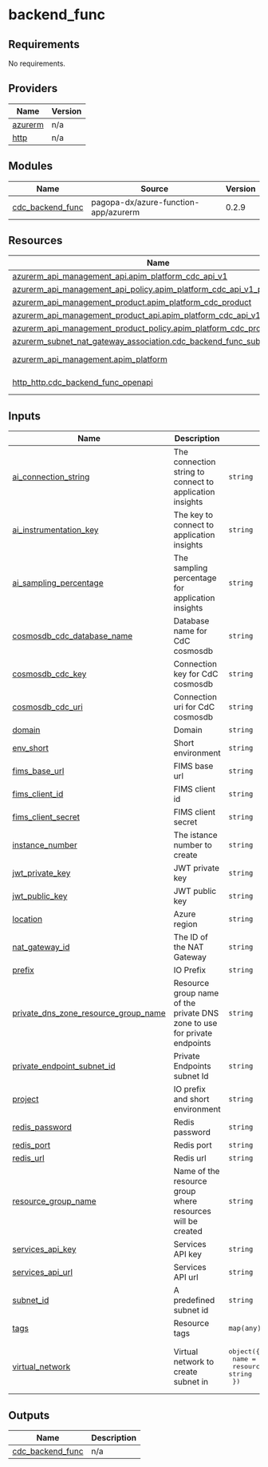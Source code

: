 # backend_func

<!-- BEGIN_TF_DOCS -->
## Requirements

No requirements.

## Providers

| Name | Version |
|------|---------|
| <a name="provider_azurerm"></a> [azurerm](#provider\_azurerm) | n/a |
| <a name="provider_http"></a> [http](#provider\_http) | n/a |

## Modules

| Name | Source | Version |
|------|--------|---------|
| <a name="module_cdc_backend_func"></a> [cdc\_backend\_func](#module\_cdc\_backend\_func) | pagopa-dx/azure-function-app/azurerm | 0.2.9 |

## Resources

| Name | Type |
|------|------|
| [azurerm_api_management_api.apim_platform_cdc_api_v1](https://registry.terraform.io/providers/hashicorp/azurerm/latest/docs/resources/api_management_api) | resource |
| [azurerm_api_management_api_policy.apim_platform_cdc_api_v1_policy](https://registry.terraform.io/providers/hashicorp/azurerm/latest/docs/resources/api_management_api_policy) | resource |
| [azurerm_api_management_product.apim_platform_cdc_product](https://registry.terraform.io/providers/hashicorp/azurerm/latest/docs/resources/api_management_product) | resource |
| [azurerm_api_management_product_api.apim_platform_cdc_api_v1_product](https://registry.terraform.io/providers/hashicorp/azurerm/latest/docs/resources/api_management_product_api) | resource |
| [azurerm_api_management_product_policy.apim_platform_cdc_product_policy](https://registry.terraform.io/providers/hashicorp/azurerm/latest/docs/resources/api_management_product_policy) | resource |
| [azurerm_subnet_nat_gateway_association.cdc_backend_func_subnet](https://registry.terraform.io/providers/hashicorp/azurerm/latest/docs/resources/subnet_nat_gateway_association) | resource |
| [azurerm_api_management.apim_platform](https://registry.terraform.io/providers/hashicorp/azurerm/latest/docs/data-sources/api_management) | data source |
| [http_http.cdc_backend_func_openapi](https://registry.terraform.io/providers/hashicorp/http/latest/docs/data-sources/http) | data source |

## Inputs

| Name | Description | Type | Default | Required |
|------|-------------|------|---------|:--------:|
| <a name="input_ai_connection_string"></a> [ai\_connection\_string](#input\_ai\_connection\_string) | The connection string to connect to application insights | `string` | n/a | yes |
| <a name="input_ai_instrumentation_key"></a> [ai\_instrumentation\_key](#input\_ai\_instrumentation\_key) | The key to connect to application insights | `string` | n/a | yes |
| <a name="input_ai_sampling_percentage"></a> [ai\_sampling\_percentage](#input\_ai\_sampling\_percentage) | The sampling percentage for application insights | `string` | n/a | yes |
| <a name="input_cosmosdb_cdc_database_name"></a> [cosmosdb\_cdc\_database\_name](#input\_cosmosdb\_cdc\_database\_name) | Database name for CdC cosmosdb | `string` | n/a | yes |
| <a name="input_cosmosdb_cdc_key"></a> [cosmosdb\_cdc\_key](#input\_cosmosdb\_cdc\_key) | Connection key for CdC cosmosdb | `string` | n/a | yes |
| <a name="input_cosmosdb_cdc_uri"></a> [cosmosdb\_cdc\_uri](#input\_cosmosdb\_cdc\_uri) | Connection uri for CdC cosmosdb | `string` | n/a | yes |
| <a name="input_domain"></a> [domain](#input\_domain) | Domain | `string` | n/a | yes |
| <a name="input_env_short"></a> [env\_short](#input\_env\_short) | Short environment | `string` | n/a | yes |
| <a name="input_fims_base_url"></a> [fims\_base\_url](#input\_fims\_base\_url) | FIMS base url | `string` | n/a | yes |
| <a name="input_fims_client_id"></a> [fims\_client\_id](#input\_fims\_client\_id) | FIMS client id | `string` | n/a | yes |
| <a name="input_fims_client_secret"></a> [fims\_client\_secret](#input\_fims\_client\_secret) | FIMS client secret | `string` | n/a | yes |
| <a name="input_instance_number"></a> [instance\_number](#input\_instance\_number) | The istance number to create | `string` | n/a | yes |
| <a name="input_jwt_private_key"></a> [jwt\_private\_key](#input\_jwt\_private\_key) | JWT private key | `string` | n/a | yes |
| <a name="input_jwt_public_key"></a> [jwt\_public\_key](#input\_jwt\_public\_key) | JWT public key | `string` | n/a | yes |
| <a name="input_location"></a> [location](#input\_location) | Azure region | `string` | n/a | yes |
| <a name="input_nat_gateway_id"></a> [nat\_gateway\_id](#input\_nat\_gateway\_id) | The ID of the NAT Gateway | `string` | n/a | yes |
| <a name="input_prefix"></a> [prefix](#input\_prefix) | IO Prefix | `string` | n/a | yes |
| <a name="input_private_dns_zone_resource_group_name"></a> [private\_dns\_zone\_resource\_group\_name](#input\_private\_dns\_zone\_resource\_group\_name) | Resource group name of the private DNS zone to use for private endpoints | `string` | n/a | yes |
| <a name="input_private_endpoint_subnet_id"></a> [private\_endpoint\_subnet\_id](#input\_private\_endpoint\_subnet\_id) | Private Endpoints subnet Id | `string` | n/a | yes |
| <a name="input_project"></a> [project](#input\_project) | IO prefix and short environment | `string` | n/a | yes |
| <a name="input_redis_password"></a> [redis\_password](#input\_redis\_password) | Redis password | `string` | n/a | yes |
| <a name="input_redis_port"></a> [redis\_port](#input\_redis\_port) | Redis port | `string` | n/a | yes |
| <a name="input_redis_url"></a> [redis\_url](#input\_redis\_url) | Redis url | `string` | n/a | yes |
| <a name="input_resource_group_name"></a> [resource\_group\_name](#input\_resource\_group\_name) | Name of the resource group where resources will be created | `string` | n/a | yes |
| <a name="input_services_api_key"></a> [services\_api\_key](#input\_services\_api\_key) | Services API key | `string` | n/a | yes |
| <a name="input_services_api_url"></a> [services\_api\_url](#input\_services\_api\_url) | Services API url | `string` | n/a | yes |
| <a name="input_subnet_id"></a> [subnet\_id](#input\_subnet\_id) | A predefined subnet id | `string` | `null` | no |
| <a name="input_tags"></a> [tags](#input\_tags) | Resource tags | `map(any)` | n/a | yes |
| <a name="input_virtual_network"></a> [virtual\_network](#input\_virtual\_network) | Virtual network to create subnet in | <pre>object({<br/>    name                = string<br/>    resource_group_name = string<br/>  })</pre> | n/a | yes |

## Outputs

| Name | Description |
|------|-------------|
| <a name="output_cdc_backend_func"></a> [cdc\_backend\_func](#output\_cdc\_backend\_func) | n/a |
<!-- END_TF_DOCS -->
